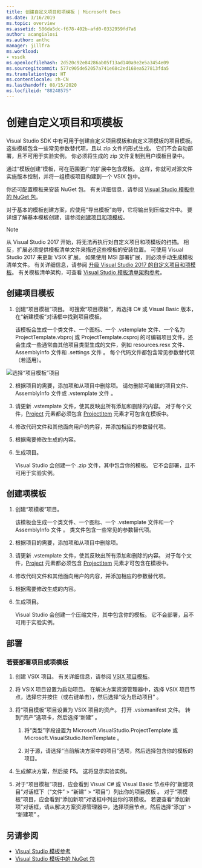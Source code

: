 ```yaml
---
title: 创建自定义项目和项模板 | Microsoft Docs
ms.date: 3/16/2019
ms.topic: overview
ms.assetid: 586da5dc-f678-402b-afd0-0332959fd7a6
author: acangialosi
ms.author: anthc
manager: jillfra
ms.workload:
- vssdk
ms.openlocfilehash: 2d520c92e84286ab05f13ad140a9e2e5a3454e09
ms.sourcegitcommit: 577c905de52057a741e68c2ed168ea527813fda5
ms.translationtype: HT
ms.contentlocale: zh-CN
ms.lasthandoff: 08/15/2020
ms.locfileid: "88248575"
---
```

# <a name="create-custom-project-and-item-templates"></a>创建自定义项目和项模板

Visual Studio SDK 中有可用于创建自定义项目模板和自定义项模板的项目模板。 这些模板包含一些常见参数替代项，且以 zip 文件的形式生成。 它们不会自动部署，且不可用于实验实例。 你必须将生成的 zip 文件复制到用户模板目录中。

通过“模板创建”模板，可在范围更广的扩展中包含模板。 这样，你就可对源文件实施版本控制，并将一组模板项目构建到一个 VSIX 包中。

你还可配置模板来安装 NuGet 包。 有关详细信息，请参阅 [Visual Studio 模板中的 NuGet 包](/nuget/visual-studio-extensibility/visual-studio-templates)。

对于基本的模板创建方案，应使用“导出模板”向导，它将输出到压缩文件中。 要详细了解基本模板创建，请参阅[创建项目和项模板](../ide/creating-project-and-item-templates.md)。

> [!NOTE]
> 从 Visual Studio 2017 开始，将无法再执行对自定义项目和项模板的扫描。 相反，扩展必须提供模板清单文件来描述这些模板的安装位置。 可使用 Visual Studio 2017 来更新 VSIX 扩展。 如果使用 MSI 部署扩展，则必须手动生成模板清单文件。 有关详细信息，请参阅 [升级 Visual Studio 2017 的自定义项目和项模板](../extensibility/upgrading-custom-project-and-item-templates-for-visual-studio-2017.md)。 有关模板清单架构，可查看 [Visual Studio 模板清单架构参考](../extensibility/visual-studio-template-manifest-schema-reference.md)。

## <a name="create-a-project-template"></a>创建项目模板

1. 创建“项目模板”项目。 可搜索“项目模板”，再选择 C# 或 Visual Basic 版本，在“新建模板”对话框中找到项目模板。

     该模板会生成一个类文件、一个图标、一个 .vstemplate 文件、一个名为 ProjectTemplate.vbproj 或 ProjectTemplate.csproj 的可编辑项目文件，还会生成一些通常由其他项目类型生成的文件，例如 resources.resx 文件、AssemblyInfo 文件和 .settings 文件     。 每个代码文件都包含常见参数替代项（若适用）。

![选择“项目模板”项目](media/project-template-selection.png)

2. 根据项目的需要，添加项和从项目中删除项。 请勿删除可编辑的项目文件、AssemblyInfo 文件或 .vstemplate 文件 。

3. 请更新 .vstemplate 文件，使其反映出所有添加和删除的内容。 对于每个文件，[Project](../extensibility/project-element-visual-studio-templates.md) 元素都必须包含 [ProjectItem](../extensibility/projectitem-element-visual-studio-item-templates.md) 元素才可包含在模板中。

4. 修改代码文件和其他面向用户的内容，并添加相应的参数替代项。

5. 根据需要修改生成的内容。

6. 生成项目。

     Visual Studio 会创建一个 .zip 文件，其中包含你的模板。 它不会部署，且不可用于实验实例。

## <a name="create-an-item-template"></a>创建项模板

1. 创建“项模板”项目。

     该模板会生成一个类文件、一个图标、一个 .vstemplate 文件和一个 AssemblyInfo 文件 。 类文件包含一些常见的参数替代项。

2. 根据项目的需要，添加项和从项目中删除项。

3. 请更新 .vstemplate 文件，使其反映出所有添加和删除的内容。 对于每个文件，[Project](../extensibility/project-element-visual-studio-templates.md) 元素都必须包含 [ProjectItem](../extensibility/projectitem-element-visual-studio-item-templates.md) 元素才可包含在模板中。

4. 修改代码文件和其他面向用户的内容，并添加相应的参数替代项。

5. 根据需要修改生成的内容。

6. 生成项目。

     Visual Studio 会创建一个压缩文件，其中包含你的模板。 它不会部署，且不可用于实验实例。

## <a name="deployment"></a>部署

### <a name="to-deploy-the-project-or-item-template"></a>若要部署项目或项模板

1. 创建 VSIX 项目。 有关详细信息，请参阅 [VSIX 项目模板](../extensibility/vsix-project-template.md)。

2. 将 VSIX 项目设置为启动项目。 在解决方案资源管理器中，选择 VSIX 项目节点，选择它并按住（或右键单击），然后选择“设为启动项目” 。

3. 将“项目模板”项目设置为 VSIX 项目的资产。 打开 .vsixmanifest 文件。 转到“资产”选项卡，然后选择“新建” 。

    1. 将“类型”字段设置为 Microsoft.VisualStudio.ProjectTemplate 或 Microsoft.VisualStudio.ItemTemplate  。

    2. 对于源，请选择“当前解决方案中的项目”选项，然后选择包含你的模板的项目。

4. 生成解决方案，然后按 F5。 这将显示实验实例。

5. 对于“项目模板”项目，应会看到 Visual C# 或 Visual Basic 节点中的“新建项目”对话框下（“文件” > “新建” > “项目”）列出你的项目模板   。 对于“项模板”项目，应会看到“添加新项”对话框中列出你的项模板。 若要查看“添加新项”对话框，请从解决方案资源管理器中，选择项目节点，然后选择“添加” > “新建项”   。

## <a name="see-also"></a>另请参阅

- [Visual Studio 模板参考](../ide/creating-project-and-item-templates.md)
- [Visual Studio 模板中的 NuGet 包](/nuget/visual-studio-extensibility/visual-studio-templates)
